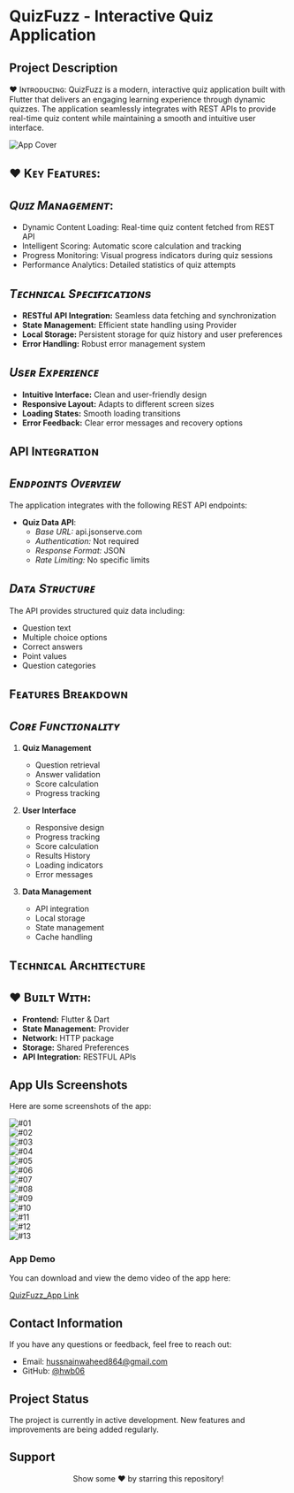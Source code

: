 # QuizFuzz - Interactive Quiz Application

## **Project Description**

♥ Iɴᴛʀᴏᴅᴜᴄɪɴɢ: QuizFuzz is a modern, interactive quiz application built with Flutter that delivers an engaging learning experience through dynamic quizzes. The application seamlessly integrates with REST APIs to provide real-time quiz content while maintaining a smooth and intuitive user interface.

![App Cover](https://github.com/hwb06/QuizFuzz_with_RestfulApis/blob/main/App%20Screenshots/Quiz%20Fuzz%20Mockup.jpg)

## ♥ **Kᴇʏ Fᴇᴀᴛᴜʀᴇꜱ**:
## *Qᴜɪᴢ Mᴀɴᴀɢᴇᴍᴇɴᴛ*:
- Dynamic Content Loading: Real-time quiz content fetched from REST API
- Intelligent Scoring: Automatic score calculation and tracking
- Progress Monitoring: Visual progress indicators during quiz sessions
- Performance Analytics: Detailed statistics of quiz attempts

## *Tᴇᴄʜɴɪᴄᴀʟ Sᴘᴇᴄɪғɪᴄᴀᴛɪᴏɴs*
- **RESTful API Integration:** Seamless data fetching and synchronization
- **State Management:** Efficient state handling using Provider
- **Local Storage:** Persistent storage for quiz history and user preferences
- **Error Handling:** Robust error management system

## *Usᴇʀ Exᴘᴇʀɪᴇɴᴄᴇ*
- **Intuitive Interface:** Clean and user-friendly design
- **Responsive Layout:** Adapts to different screen sizes
- **Loading States:** Smooth loading transitions
- **Error Feedback:** Clear error messages and recovery options

## **API Iɴᴛᴇɢʀᴀᴛɪᴏɴ**
## *Eɴᴅᴘᴏɪɴᴛs Oᴠᴇʀᴠɪᴇᴡ*
The application integrates with the following REST API endpoints:
- **Quiz Data API**:
    - *Base URL:* api.jsonserve.com
    - *Authentication:* Not required
    - *Response Format:* JSON
    - *Rate Limiting:* No specific limits

## *Dᴀᴛᴀ Sᴛʀᴜᴄᴛᴜʀᴇ*
The API provides structured quiz data including:
- Question text
- Multiple choice options
- Correct answers
- Point values
- Question categories

## **Fᴇᴀᴛᴜʀᴇs Bʀᴇᴀᴋᴅᴏᴡɴ**
## *Cᴏʀᴇ Fᴜɴᴄᴛɪᴏɴᴀʟɪᴛʏ*
1. **Quiz Management**
    - Question retrieval
    - Answer validation
    - Score calculation
    - Progress tracking

2. **User Interface**
    - Responsive design
    - Progress tracking
    - Score calculation
    - Results History
    - Loading indicators
    - Error messages

3. **Data Management**
    - API integration
    - Local storage
    - State management
    - Cache handling

## **Tᴇᴄʜɴɪᴄᴀʟ Aʀᴄʜɪᴛᴇᴄᴛᴜʀᴇ**
## ♥ **Bᴜɪʟᴛ Wɪᴛʜ**:
- **Frontend:** Flutter & Dart
- **State Management:** Provider
- **Network:** HTTP package
- **Storage:** Shared Preferences
- **API Integration:** RESTFUL APIs

## **App UIs Screenshots**
Here are some screenshots of the app:

![#01](https://github.com/hwb06/QuizFuzz_with_RestfulApis/blob/main/App%20Screenshots/1.jpg)  
![#02](https://github.com/hwb06/QuizFuzz_with_RestfulApis/blob/main/App%20Screenshots/2.jpg)  
![#03](https://github.com/hwb06/QuizFuzz_with_RestfulApis/blob/main/App%20Screenshots/3.jpg)  
![#04](https://github.com/hwb06/QuizFuzz_with_RestfulApis/blob/main/App%20Screenshots/4.jpg)  
![#05](https://github.com/hwb06/QuizFuzz_with_RestfulApis/blob/main/App%20Screenshots/5.jpg)  
![#06](https://github.com/hwb06/QuizFuzz_with_RestfulApis/blob/main/App%20Screenshots/6.jpg)  
![#07](https://github.com/hwb06/QuizFuzz_with_RestfulApis/blob/main/App%20Screenshots/7.jpg)  
![#08](https://github.com/hwb06/QuizFuzz_with_RestfulApis/blob/main/App%20Screenshots/8.jpg)  
![#09](https://github.com/hwb06/QuizFuzz_with_RestfulApis/blob/main/App%20Screenshots/9.jpg)  
![#10](https://github.com/hwb06/QuizFuzz_with_RestfulApis/blob/main/App%20Screenshots/10.jpg)  
![#11](https://github.com/hwb06/QuizFuzz_with_RestfulApis/blob/main/App%20Screenshots/14.JPG)  
![#12](https://github.com/hwb06/QuizFuzz_with_RestfulApis/blob/main/App%20Screenshots/15.JPG)  
![#13](https://github.com/hwb06/QuizFuzz_with_RestfulApis/blob/main/App%20Screenshots/16.JPG)


### **App Demo**
You can download and view the demo video of the app here:

[QuizFuzz_App Link](https://github.com/hwb06/QuizFuzz_with_RestfulApis/releases/tag/v2.3.4)

## **Contact Information**
If you have any questions or feedback, feel free to reach out:

- Email: hussnainwaheed864@gmail.com
- GitHub: [@hwb06](https://github.com/hwb06)

## **Project Status**
The project is currently in active development. New features and improvements are being added regularly.

## **Support**
<div align="center">
Show some ❤️ by starring this repository!
</div>
